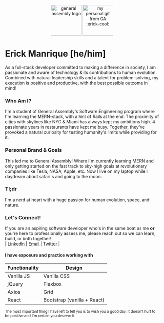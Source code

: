 <div align="center">
<img src="https://github.com/yeezick/home.io/blob/main/images/ga-logo.png?raw=true" alt="general assembly logo" width="100px" height="100px"/>
  <img src="https://raw.githubusercontent.com/yeezick/iNetwork/main/src/images/erick-cool.gif" alt="my personal gif from GA :erick-cool:" width="100px" height="100px"/>
  </div>
  
# Erick Manrique [he/him]

As a full-stack developer committed to making a difference in society, I am passionate and aware of technology & its contributions to human evolution. Combined with natural leadership skills and a talent for problem-solving, my execution is positive and productive, with the best possible outcome in mind!

### Who Am I?
I'm a student of General Assembly's Software Engineering program where I'm learning the MERN-stack, with a hint of Rails at the end. The proximity of cities with skylines like NYC & Miami has always kept my ambitions high. 4 passionate years in restaurants have kept me busy. Together, they've provoked a natural curiosity for testing humanity's limits while providing for it.
<br/> 
### Personal Brand & Goals
This led me to General Assembly! Where I'm currently learning MERN and only getting started on the fast track to sky-high goals at revolutionary companies like Tesla, NASA, Apple, etc.  Now I live on my laptop while I daydream about safari's and going to the moon.
  <br/>
  
  ### Tl;dr
  I'm a nerd at heart with a huge passion for human evolution, space, and nature.
  
  ### Let's Connect!

  If you are an aspiring software developer who's in the same boat as me <b> or </b> you're here to professionally assess me, please reach out so we can learn, build, or both together! <br/>
| <a href="https://www.linkedin.com/in/erick-manrique/"> LinkedIn </a>  | <a href='mailto:ramerick5@gmail.com?subject=Nice%20Webpage'> Email </a>  | <a href='https://twitter.com/erckmun'> Twitter </a>  |
  
   #### I have exposure and practice working with 
| Functionality  | Design |
| ------------- | ------------- |
| Vanilla JS  | Vanilla CSS  |
| jQuery  | Flexbox  |
| Axios  | Grid |
| React  | Bootstrap (vanilla + React) |


 <small> The most important thing I have left to tell you is to wish you a good day. It doesn't hurt to be positive and I'm certain you deserve it.  </small>

